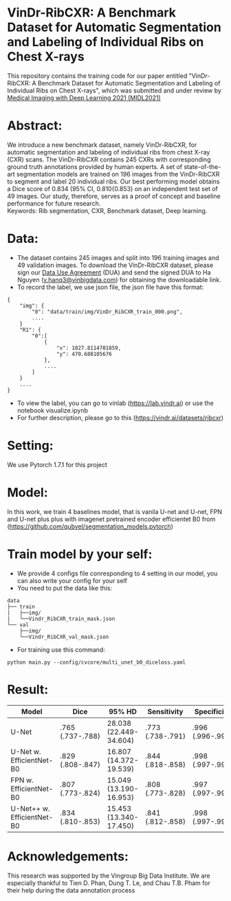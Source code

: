 # VinDr-RibCXR: A Benchmark Dataset for Automatic Segmentation and Labeling of Individual Ribs on Chest X-rays

This repository contains the training code for our paper entitled "VinDr-RibCXR: A Benchmark Dataset for Automatic Segmentation and Labeling of Individual Ribs on Chest X-rays", which was submitted and under review by [Medical Imaging with Deep Learning 2021 (MIDL2021)](https://2021.midl.io/) 
# Abstract:
We introduce a new benchmark dataset, namely VinDr-RibCXR, for automatic segmentation and labeling of individual ribs from chest X-ray (CXR) scans. The VinDr-RibCXR contains 245 CXRs with corresponding ground truth annotations provided by human experts. A set of state-of-the-art segmentation models are trained on 196 images from the VinDr-RibCXR to segment and label 20 individual ribs. Our best performing model obtains a Dice score of 0.834 (95% CI, 0.810{0.853) on an independent test set of 49 images. Our study, therefore, serves as a proof of concept and baseline performance for future research.\
Keywords: Rib segmentation, CXR, Benchmark dataset, Deep learning.

# Data:
- The dataset contains 245 images and split into 196 training images and 49 validation images. To download the VinDr-RibCXR dataset, please sign our [Data Use Agreement](https://drive.google.com/file/d/1Wr3iI7-OwZHD4eWtCALpRZKvhJuemKAs/view?fbclid=IwAR2lmFoe5JCqpkCVApIc_oXDnldJ21BGpib1PebC3GysrEkjfnqn-Wh2NE8) (DUA) and send the signed DUA to Ha Nguyen (v.hanq3@vinbigdata.com) for obtaining the downloadable link.
- To record the label, we use json file, the json file have this format:
```
{
    "img": {
        "0": "data/train/img/VinDr_RibCXR_train_000.png",
        ....
    }
    "R1": {
        "0":[
            {
                "x": 1027.8114701859,
                "y": 470.688105676
            },
            ....
        ]
    }
    ....
}        
```
- To view the label, you can go to vinlab (https://lab.vindr.ai) or use the notebook visualize.ipynb
- For further description, please go to this (https://vindr.ai/datasets/ribcxr)
# Setting:
We use Pytorch 1.7.1 for this project

# Model:
In this work, we train 4 baselines model, that is vanila U-net and U-net, FPN and U-net plus plus with imagenet pretrained encoder efficientet B0 from (https://github.com/qubvel/segmentation_models.pytorch)
# Train model by your self:
- We provide 4 configs file conresponding to 4 setting in our model, you can also write your config for your self
- You need to put the data like this:
```
data
├── train
|   ├──img/
|   └──Vindr_RibCXR_train_mask.json
└── val
    ├──img/
    └──Vindr_RibCXR_val_mask.json
```
- For training use this command:
```
python main.py --config/cvcore/multi_unet_b0_diceloss.yaml
```

# Result:


| Model                      | Dice             | 95% HD                 | Sensitivity      | Specificity      |
|----------------------------|------------------|------------------------|------------------|------------------|
| U-Net                      | .765 (.737-.788) | 28.038 (22.449-34.604) | .773 (.738-.791) | .996 (.996-.997) |
| U-Net w. EfficientNet-B0   | .829 (.808-.847) | 16.807 (14.372-19.539) | .844 (.818-.858) | .998 (.997-.998) |
| FPN w. EfficientNet-B0     | .807 (.773-.824) | 15.049 (13.190-16.953) | .808 (.773-.828) | .997 (.997-.998) |
| U-Net++ w. EfficientNet-B0 | .834 (.810-.853) | 15.453 (13.340-17.450) | .841 (.812-.858) | .998 (.997-.998) |

# Acknowledgements:
This research was supported by the Vingroup Big Data Institute. We are especially thankful
to Tien D. Phan, Dung T. Le, and Chau T.B. Pham for their help during the data annotation
process